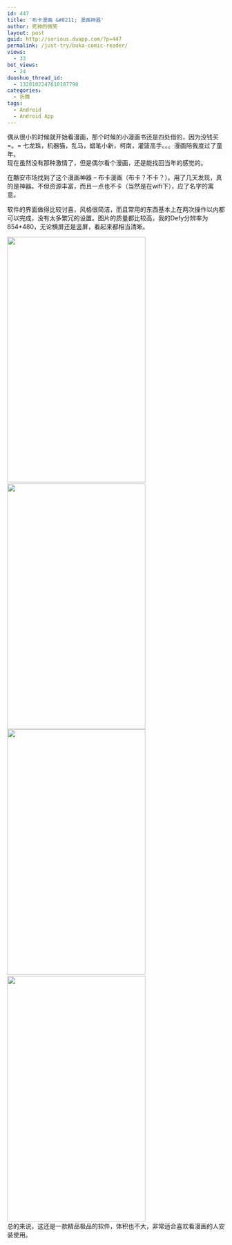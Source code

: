 ```yaml
---
id: 447
title: '布卡漫画 &#8211; 漫画神器'
author: 死神的微笑
layout: post
guid: http://serious.duapp.com/?p=447
permalink: /just-try/buka-comic-reader/
views:
  - 33
bot_views:
  - 24
duoshuo_thread_id:
  - 1320102247610187798
categories:
  - 折腾
tags:
  - Android
  - Android App
---
```

偶从很小的时候就开始看漫画，那个时候的小漫画书还是四处借的，因为没钱买=。= 七龙珠，机器猫，乱马，蜡笔小新，柯南，灌篮高手。。。漫画陪我度过了童年。  
现在虽然没有那种激情了，但是偶尔看个漫画，还是能找回当年的感觉的。

在酷安市场找到了这个漫画神器 &#8211; 布卡漫画（布卡？不卡？）。用了几天发现，真的是神器。不但资源丰富，而且一点也不卡（当然是在wifi下），应了名字的寓意。

软件的界面做得比较讨喜，风格很简洁，而且常用的东西基本上在两次操作以内都可以完成，没有太多繁冗的设置。图片的质量都比较高，我的Defy分辨率为854*480，无论横屏还是竖屏，看起来都相当清晰。<!--more-->

  
<a href="http://images.cy198706.com/Android/Screenshot_2012-12-17-14-54-00.png" target="_blank"><img alt="" src="http://images.cy198706.com/Android/Screenshot_2012-12-17-14-54-00.png" style="height: 569px; width: 320px;" /></a>&nbsp;<a href="http://images.cy198706.com/Android/Screenshot_2012-12-17-14-54-23.png" target="_blank"><img alt="" src="http://images.cy198706.com/Android/Screenshot_2012-12-17-14-54-23.png" style="width: 320px; height: 569px;" /></a>  
<a href="http://images.cy198706.com/Android/Screenshot_2012-12-17-14-54-38.png" target="_blank"><img alt="" src="http://images.cy198706.com/Android/Screenshot_2012-12-17-14-54-38.png" style="height: 569px; width: 320px;" /></a>&nbsp;<a href="http://images.cy198706.com/Android/Screenshot_2012-12-17-14-55-15.png" target="_blank"><img alt="" src="http://images.cy198706.com/Android/Screenshot_2012-12-17-14-55-15.png" style="height: 569px; width: 320px;" /></a>  
总的来说，这还是一款精品极品的软件，体积也不大，非常适合喜欢看漫画的人安装使用。
